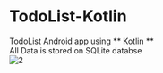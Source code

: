 # TodoList-Kotlin
TodoList Android app using ** Kotlin **\
All Data is stored on SQLite databse\
![2](https://user-images.githubusercontent.com/72613536/113354901-34535a80-9340-11eb-9301-c25e7171b343.gif)
